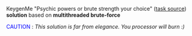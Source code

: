 KeygenMe "Psychic powers or brute strength your choice" ([task source](https://forum.tuts4you.com/topic/37904-keygenme-01-psychic-powers-or-brute-strength-your-choice)) **solution** based on **multithreaded brute-force**

<span style="color:blue"> CAUTION </span>: _This solution is far from elegance. You processor will burn :)_

